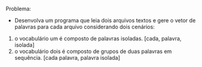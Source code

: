 Problema:
- Desenvolva um programa que leia dois arquivos textos e gere o vetor de palavras para cada arquivo considerando dois cenários:
1. o vocabulário um é composto de palavras isoladas. [cada, palavra, isolada]
2. o vocabulário dois é composto de grupos de duas palavras em sequência. [cada palavra, palavra isolada]



    
    
